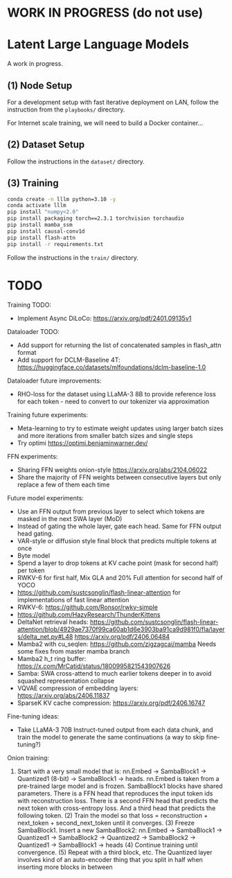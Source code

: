 # WORK IN PROGRESS (do not use)

# Latent Large Language Models

A work in progress.

## (1) Node Setup

For a development setup with fast iterative deployment on LAN, follow the instruction from the `playbooks/` directory.

For Internet scale training, we will need to build a Docker container...


## (2) Dataset Setup

Follow the instructions in the `dataset/` directory.


## (3) Training

```bash
conda create -n lllm python=3.10 -y
conda activate lllm
pip install "numpy<2.0"
pip install packaging torch==2.3.1 torchvision torchaudio
pip install mamba_ssm
pip install causal-conv1d
pip install flash-attn
pip install -r requirements.txt
```

Follow the instructions in the `train/` directory.


# TODO

Training TODO:
* Implement Async DiLoCo: https://arxiv.org/pdf/2401.09135v1

Dataloader TODO:
* Add support for returning the list of concatenated samples in flash_attn format
* Add support for DCLM-Baseline 4T: https://huggingface.co/datasets/mlfoundations/dclm-baseline-1.0

Dataloader future improvements:
* RHO-loss for the dataset using LLaMA-3 8B to provide reference loss for each token - need to convert to our tokenizer via approximation

Training future experiments:
* Meta-learning to try to estimate weight updates using larger batch sizes and more iterations from smaller batch sizes and single steps
* Try optimi https://optimi.benjaminwarner.dev/

FFN experiments:
* Sharing FFN weights onion-style https://arxiv.org/abs/2104.06022
* Share the majority of FFN weights between consecutive layers but only replace a few of them each time

Future model experiments:
* Use an FFN output from previous layer to select which tokens are masked in the next SWA layer (MoD)
* Instead of gating the whole layer, gate each head.  Same for FFN output head gating.
* VAR-style or diffusion style final block that predicts multiple tokens at once
* Byte model
* Spend a layer to drop tokens at KV cache point (mask for second half) per token
* RWKV-6 for first half, Mix GLA and 20% Full attention for second half of YOCO
* https://github.com/sustcsonglin/flash-linear-attention for implementations of fast linear attention
* RWKV-6: https://github.com/Ronsor/rwkv-simple
* https://github.com/HazyResearch/ThunderKittens
* DeltaNet retrieval heads: https://github.com/sustcsonglin/flash-linear-attention/blob/4929ae7370f99ca60ab1d6e3903ba91ca9d981f0/fla/layers/delta_net.py#L48
https://arxiv.org/pdf/2406.06484
* Mamba2 with cu_seqlen: https://github.com/zigzagcai/mamba
Needs some fixes from master mamba branch
* Mamba2 h_t ring buffer: https://x.com/MrCatid/status/1800995821543907626
* Samba: SWA cross-attend to much earlier tokens deeper in to avoid squashed representation collapse
* VQVAE compression of embedding layers: https://arxiv.org/abs/2406.11837
* SparseK KV cache compression: https://arxiv.org/pdf/2406.16747

Fine-tuning ideas:
* Take LLaMA-3 70B Instruct-tuned output from each data chunk, and train the model to generate the same continuations (a way to skip fine-tuning?)

Onion training:

1) Start with a very small model that is: nn.Embed -> SambaBlock1 -> Quantized1 (8-bit) -> SambaBlock1 -> heads.  nn.Embed is taken from a pre-trained large model and is frozen.  SambaBlock1 blocks have shared parameters.  There is a FFN head that reproduces the input token ids with reconstruction loss.  There is a second FFN head that predicts the next token with cross-entropy loss.  And a third head that predicts the following token.
(2) Train the model so that loss = reconstruction + next_token + second_next_token until it converges.
(3) Freeze SambaBlock1.  Insert a new SambaBlock2:
nn.Embed -> SambaBlock1 -> Quantized1 -> SambaBlock2 -> Quantized2 -> SambaBlock2 -> Quantized1 -> SambaBlock1 -> heads
(4) Continue training until convergence.
(5) Repeat with a third block, etc.
The Quantized layer involves kind of an auto-encoder thing that you split in half when inserting more blocks in between
